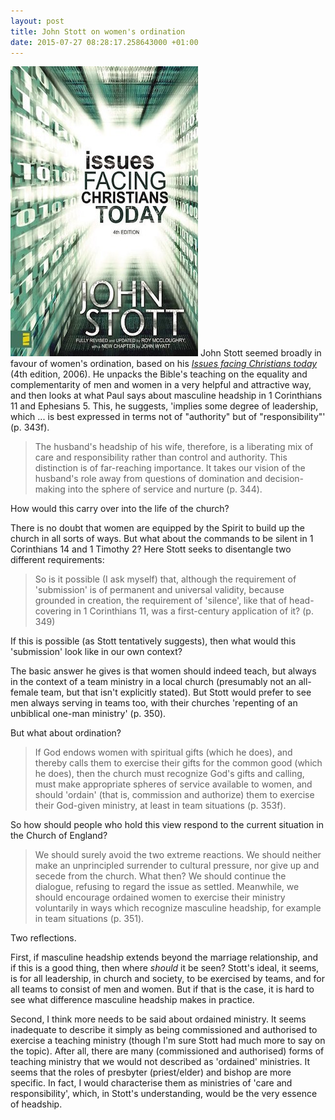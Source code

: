 ```yaml
---
layout: post
title: John Stott on women's ordination
date: 2015-07-27 08:28:17.258643000 +01:00
---
```

[<img alt="John Stott: Issues facing Christians today" title="John Stott: Issues facing Christians today" src="/assets/stott-issues.jpg" class="alignright" />](http://www.zondervan.com/issues-facing-christians-today)
John Stott seemed broadly in favour of women's ordination, based on his [_Issues facing Christians today_](http://www.zondervan.com/issues-facing-christians-today) (4th edition, 2006). He unpacks the Bible's teaching on the equality and complementarity of men and women in a very helpful and attractive way, and then looks at what Paul says about masculine headship in 1 Corinthians 11 and Ephesians 5. This, he suggests, 'implies some degree of leadership, which ... is best expressed in terms not of "authority" but of "responsibility"' (p. 343f).

> The husband's headship of his wife, therefore, is a liberating mix of care and responsibility rather than control and authority. This distinction is of far-reaching importance. It takes our vision of the husband's role away from questions of domination and decision-making into the sphere of service and nurture (p. 344).

How would this carry over into the life of the church?

There is no doubt that women are equipped by the Spirit to build up the church in all sorts of ways. But what about the commands to be silent in 1 Corinthians 14 and 1 Timothy 2? Here Stott seeks to disentangle two different requirements:

> So is it possible (I ask myself) that, although the requirement of 'submission' is of permanent and universal validity, because grounded in creation, the requirement of 'silence', like that of head-covering in 1 Corinthians 11, was a first-century application of it? (p. 349)

If this is possible (as Stott tentatively suggests), then what would this 'submission' look like in our own context?

The basic answer he gives is that women should indeed teach, but always in the context of a team ministry in a local church (presumably not an all-female team, but that isn't explicitly stated). But Stott would prefer to see men always serving in teams too, with their churches 'repenting of an unbiblical one-man ministry' (p. 350).

But what about ordination?

> If God endows women with spiritual gifts (which he does), and thereby calls them to exercise their gifts for the common good (which he does), then the church must recognize God's gifts and calling, must make appropriate spheres of service available to women, and should 'ordain' (that is, commission and authorize) them to exercise their God-given ministry, at least in team situations (p. 353f).

So how should people who hold this view respond to the current situation in the Church of England?

> We should surely avoid the two extreme reactions. We should neither make an unprincipled surrender to cultural pressure, nor give up and secede from the church. What then? We should continue the dialogue, refusing to regard the issue as settled. Meanwhile, we should encourage ordained women to exercise their ministry voluntarily in ways which recognize masculine headship, for example in team situations (p. 351).

Two reflections.

First, if masculine headship extends beyond the marriage relationship, and if this is a good thing, then where _should_ it be seen? Stott's ideal, it seems, is for all leadership, in church and society, to be exercised by teams, and for all teams to consist of men and women. But if that is the case, it is hard to see what difference masculine headship makes in practice.

Second, I think more needs to be said about ordained ministry. It seems inadequate to describe it simply as being commissioned and authorised to exercise a teaching ministry (though I'm sure Stott had much more to say on the topic). After all, there are many (commissioned and authorised) forms of teaching ministry that we would not described as 'ordained' ministries. It seems that the roles of presbyter (priest/elder) and bishop are more specific. In fact, I would characterise them as ministries of 'care and responsibility', which, in Stott's understanding, would be the very essence of headship.
